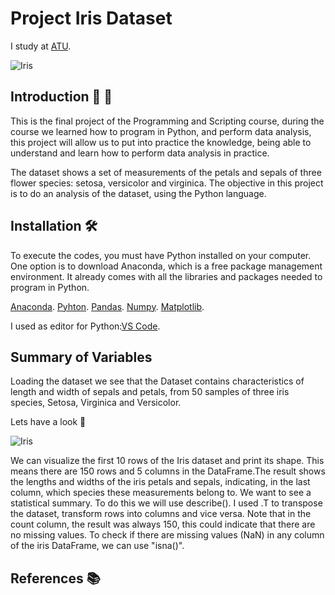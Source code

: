 # Project Iris Dataset
I study at [ATU](https://www.atu.ie).

![Iris](https://datacrayon.com/assets/images/d3d0e50975c732357668e3e5bb3c5581.jpg)


## Introduction 👋 🌸
This is the final project of the Programming and Scripting course, during the course we learned how to program in Python, and perform data analysis, this project will allow us to put into practice the knowledge, being able to understand and learn how to perform data analysis in practice. 

The dataset shows a set of measurements of the petals and sepals of three flower species: setosa, versicolor and virginica.
The objective in this project is to do an analysis of the dataset, using the Python language.


## Installation 🛠️

To execute the codes, you must have Python installed on your computer. One option is to download Anaconda, which is a free package management environment. It already comes with all the libraries and packages needed to program in Python.

[Anaconda](https://www.anaconda.com).
[Pyhton](https://www.python.org).
[Pandas](https://pandas.pydata.org).
[Numpy](https://numpy.org).
[Matplotlib](https://matplotlib.org).

I used as editor for Python:[VS Code](https://code.visualstudio.com).


## Summary of Variables

Loading the dataset we see that the Dataset contains characteristics of length and width of sepals and petals, from 50 samples of three iris species, Setosa, Virginica and Versicolor.

Lets have a look 👀

![Iris](https://editor.analyticsvidhya.com/uploads/51518iris%20img1.png)

We can visualize the first 10 rows of the Iris dataset and print its shape. This means there are 150 rows and 5 columns in the DataFrame.The result shows the lengths and widths of the iris petals and sepals, indicating, in the last column, which species these measurements belong to.
We want to see a statistical summary. To do this we will use describe(). I used .T to transpose the dataset, transform rows into columns and vice versa.
Note that in the count column, the result was always 150, this could indicate that there are no missing values. To check if there are missing values ​​(NaN) in any column of the iris DataFrame, we can use "isna()".




## References 📚